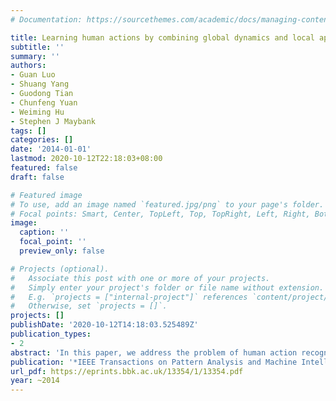 ```yaml
---
# Documentation: https://sourcethemes.com/academic/docs/managing-content/

title: Learning human actions by combining global dynamics and local appearance
subtitle: ''
summary: ''
authors:
- Guan Luo
- Shuang Yang
- Guodong Tian
- Chunfeng Yuan
- Weiming Hu
- Stephen J Maybank
tags: []
categories: []
date: '2014-01-01'
lastmod: 2020-10-12T22:18:03+08:00
featured: false
draft: false

# Featured image
# To use, add an image named `featured.jpg/png` to your page's folder.
# Focal points: Smart, Center, TopLeft, Top, TopRight, Left, Right, BottomLeft, Bottom, BottomRight.
image:
  caption: ''
  focal_point: ''
  preview_only: false

# Projects (optional).
#   Associate this post with one or more of your projects.
#   Simply enter your project's folder or file name without extension.
#   E.g. `projects = ["internal-project"]` references `content/project/deep-learning/index.md`.
#   Otherwise, set `projects = []`.
projects: []
publishDate: '2020-10-12T14:18:03.525489Z'
publication_types:
- 2
abstract: 'In this paper, we address the problem of human action recognition through combining global temporal dynamics and local visual spatio-temporal appearance features. For this purpose, in the global temporal dimension, we propose to model the motion dynamics with robust linear dynamical systems (LDSs) and use the model parameters as motion descriptors. Since LDSs live in a non-Euclidean space and the descriptors are in non-vector form, we propose a shift invariant subspace angles based distance to measure the similarity between LDSs. In the local visual dimension, we construct curved spatio-temporal cuboids along the trajectories of densely sampled feature points and describe them using histograms of oriented gradients (HOG). The distance between motion sequences is computed with the Chi-Squared histogram distance in the bag-of-words framework. Finally we perform classification using the maximum margin distance learning method by combining the global dynamic distances and the local visual distances. We evaluate our approach for action recognition on five short clips data sets, namely Weizmann, KTH, UCF sports, Hollywood2 and UCF50, as well as three long continuous data sets, namely VIRAT, ADL and CRIM13. We show competitive results as compared with current state-of-the-art methods.'
publication: '*IEEE Transactions on Pattern Analysis and Machine Intelligence (**TPAMI featured paper**)*'
url_pdf: https://eprints.bbk.ac.uk/13354/1/13354.pdf
year: ~2014
---
```

